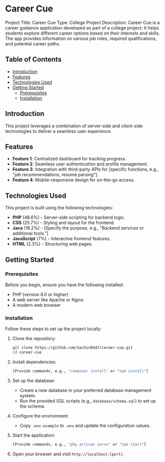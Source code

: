 # Career Cue

Project Title: Career Cue
Type: College Project
Description:
Career Cue is a career guidance application developed as part of a college project. It helps students explore different career options based on their interests and skills. The app provides information on various job roles, required qualifications, and potential career paths.
## Table of Contents

- [Introduction](#introduction)
- [Features](#features)
- [Technologies Used](#technologies-used)
- [Getting Started](#getting-started)
  - [Prerequisites](#prerequisites)
  - [Installation](#installation)

## Introduction
This project leverages a combination of server-side and client-side technologies to deliver a seamless user experience.

## Features

- **Feature 1**: Centralized dashboard for tracking progress.
- **Feature 2**: Seamless user authentication and profile management.
- **Feature 3**: Integration with third-party APIs for [specific functions, e.g., "job recommendations, resume parsing"].
- **Feature 4**: Mobile-responsive design for on-the-go access.


## Technologies Used

This project is built using the following technologies:

- **PHP** (48.6%) - Server-side scripting for backend logic.
- **CSS** (25.7%) - Styling and layout for the frontend.
- **Java** (16.2%) - [Specify the purpose, e.g., "Backend services or additional tools."]
- **JavaScript** (7%) - Interactive frontend features.
- **HTML** (2.3%) - Structuring web pages.

## Getting Started

### Prerequisites

Before you begin, ensure you have the following installed:

- PHP (version 8.0 or higher)
- A web server like Apache or Nginx
- A modern web browser

### Installation

Follow these steps to set up the project locally:

1. Clone the repository:

   ```bash
   git clone https://github.com/Sachin0447/career-cue.git
   cd career-cue
   ```

2. Install dependencies:

   ```bash
   [Provide commands, e.g., "composer install" or "npm install"]
   ```

3. Set up the database:

   - Create a new database in your preferred database management system.
   - Run the provided SQL scripts (e.g., `database/schema.sql`) to set up the schema.

4. Configure the environment:

   - Copy `.env.example` to `.env` and update the configuration values.

5. Start the application:

   ```bash
   [Provide commands, e.g., "php artisan serve" or "npm start"]
   ```

6. Open your browser and visit `http://localhost:[port]`.
